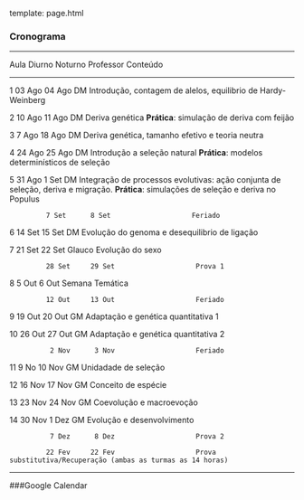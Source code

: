 template: page.html

### Cronograma

--------------------------------------------------------------------------------------------------------------
  Aula      Diurno     Noturno     Professor     Conteúdo
--------    --------   ---------   -----------   -------------------------------------------------------------
1            03 Ago     04 Ago      DM            Introdução, contagem de alelos, equilibrio de Hardy-Weinberg

2            10 Ago     11 Ago      DM            Deriva genética
                                                    __Prática__: simulação de deriva com feijão

3             7 Ago     18 Ago      DM            Deriva genética, tamanho efetivo e teoria neutra

4            24 Ago     25 Ago      DM            Introdução a seleção natural
                                                    __Prática__: modelos determinísticos de seleção

5            31 Ago      1 Set      DM            Integração de processos evolutivas: ação conjunta de seleção,
                                                    deriva e migração.
                                                     __Prática__: simulações de seleção e deriva no Populus

             7 Set      8 Set                    Feriado

6            14 Set     15 Set      DM            Evolução do genoma e desequilibrio de ligação

7            21 Set     22 Set      Glauco        Evolução do sexo

             28 Set     29 Set                    Prova 1

8             5 Out      6 Out                    Semana Temática

             12 Out     13 Out                    Feriado

9            19 Out     20 Out      GM            Adaptação e genética quantitativa 1

10           26 Out     27 Out      GM            Adaptação e genética quantitativa 2

              2 Nov      3 Nov                    Feriado

11            9 No      10 Nov      GM            Unidadade de seleção

12           16 Nov     17 Nov      GM            Conceito de espécie

13           23 Nov     24 Nov      GM            Coevolução e macroevoção

14           30 Nov      1 Dez      GM            Evolução e desenvolvimento

              7 Dez      8 Dez                    Prova 2

             22 Fev     22 Fev                    Prova substitutiva/Recuperação (ambas as turmas as 14 horas)

--------------------------------------------------------------------------------------------------------------

<script>
    $(function () {
        $('tbody tr:nth-child(6)').addClass('feriado');
        $('tbody tr:nth-child(9)').addClass('prova');
        $('tbody tr:nth-child(10)').addClass('feriado');
        $('tbody tr:nth-child(11)').addClass('feriado');
        $('tbody tr:nth-child(14)').addClass('feriado');
        $('tbody tr:nth-child(19)').addClass('prova');
        $('tbody tr:nth-child(20)').addClass('prova');
    });
</script>

###Google Calendar

 <!--<iframe src="https://www.google.com/calendar/embed?title=Bio%20208%20-%20Processos%20Evolutivos&amp;showPrint=0&amp;showTz=0&amp;mode=AGENDA&amp;height=400&amp;wkst=1&amp;bgcolor=%23FFFFFF&amp;src=5agq4u67jo7nl24noqiavmsd6c%40group.calendar.google.com&amp;color=%23875509&amp;src=d3jivrjfvrkbbgejeo3skh6a9o%40group.calendar.google.com&amp;color=%23B1440E&amp;ctz=America%2FSao_Paulo" style=" border-width:0 " width="800" height="400" frameborder="0" scrolling="no"></iframe>-->
